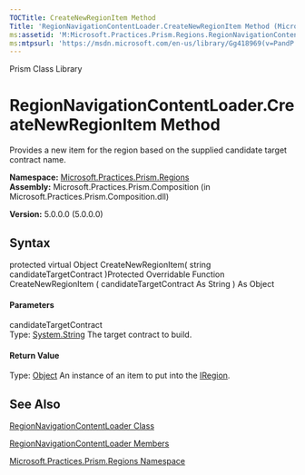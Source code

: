 ```yaml
---
TOCTitle: CreateNewRegionItem Method
Title: 'RegionNavigationContentLoader.CreateNewRegionItem Method (Microsoft.Practices.Prism.Regions)'
ms:assetid: 'M:Microsoft.Practices.Prism.Regions.RegionNavigationContentLoader.CreateNewRegionItem(System.String)'
ms:mtpsurl: 'https://msdn.microsoft.com/en-us/library/Gg418969(v=PandP.50)'
---
```


Prism Class Library

RegionNavigationContentLoader.CreateNewRegionItem Method
============================================================

Provides a new item for the region based on the supplied candidate target contract name.

**Namespace:** [Microsoft.Practices.Prism.Regions](https://msdn.microsoft.com/n:microsoft.practices.prism.regions)
**Assembly:** Microsoft.Practices.Prism.Composition (in Microsoft.Practices.Prism.Composition.dll)

**Version:** 5.0.0.0 (5.0.0.0)

## Syntax


<span id="syntaxToggle"></span>protected virtual Object CreateNewRegionItem( string candidateTargetContract )Protected Overridable Function CreateNewRegionItem ( candidateTargetContract As String ) As Object
#### Parameters

candidateTargetContract  
Type: [System.String](http://msdn2.microsoft.com/en-us/library/s1wwdcbf)
The target contract to build.

#### Return Value

Type: [Object](http://msdn2.microsoft.com/en-us/library/e5kfa45b)
An instance of an item to put into the [IRegion](https://msdn.microsoft.com/t:microsoft.practices.prism.regions.iregion).

See Also
--------


[RegionNavigationContentLoader Class](https://msdn.microsoft.com/t:microsoft.practices.prism.regions.regionnavigationcontentloader)

[RegionNavigationContentLoader Members](https://msdn.microsoft.com/allmembers.t:microsoft.practices.prism.regions.regionnavigationcontentloader)

[Microsoft.Practices.Prism.Regions Namespace](https://msdn.microsoft.com/n:microsoft.practices.prism.regions)
